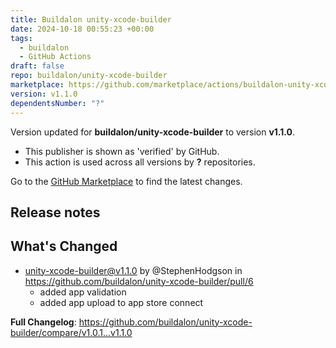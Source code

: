 ```yaml
---
title: Buildalon unity-xcode-builder
date: 2024-10-18 00:55:23 +00:00
tags:
  - buildalon
  - GitHub Actions
draft: false
repo: buildalon/unity-xcode-builder
marketplace: https://github.com/marketplace/actions/buildalon-unity-xcode-builder
version: v1.1.0
dependentsNumber: "?"
---
```



Version updated for **buildalon/unity-xcode-builder** to version **v1.1.0**.
- This publisher is shown as 'verified' by GitHub.
- This action is used across all versions by **?** repositories.

Go to the [GitHub Marketplace](https://github.com/marketplace/actions/buildalon-unity-xcode-builder) to find the latest changes.

## Release notes

## What's Changed
* unity-xcode-builder@v1.1.0 by @StephenHodgson in https://github.com/buildalon/unity-xcode-builder/pull/6
  - added app validation
  - added app upload to app store connect

**Full Changelog**: https://github.com/buildalon/unity-xcode-builder/compare/v1.0.1...v1.1.0
